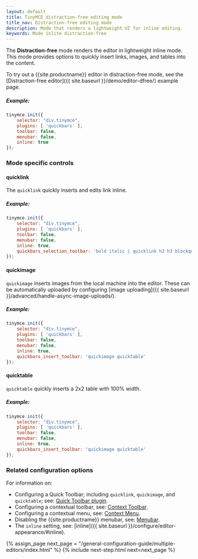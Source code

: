 ```yaml
---
layout: default
title: TinyMCE distraction-free editing mode
title_nav: Distraction-free editing mode
description: Mode that renders a lightweight UI for inline editing.
keywords: Mode inlite distraction-free
---
```


The **Distraction-free** mode renders the editor in lightweight inline mode. This mode provides options to quickly insert links, images, and tables into the content.

To try out a {{site.productname}} editor in distraction-free mode, see the [Distraction-free editor]({{ site.baseurl }}/demo/editor-dfree/) example page.

##### Example:

```js
tinymce.init({
    selector: "div.tinymce",
    plugins: [ 'quickbars' ],
    toolbar: false,
    menubar: false,
    inline: true
});
```

### Mode specific controls

#### quicklink

The `quicklink` quickly inserts and edits link inline.

##### Example:

```js
tinymce.init({
    selector: "div.tinymce",
    plugins: [ 'quickbars' ],
    toolbar: false,
    menubar: false,
    inline: true,
    quickbars_selection_toolbar: 'bold italic | quicklink h2 h3 blockquote'
});
```

#### quickimage

`quickimage` inserts images from the local machine into the editor. These can be automatically uploaded by configuring [image uploading]({{ site.baseurl }}/advanced/handle-async-image-uploads/).

##### Example:

```js
tinymce.init({
    selector: "div.tinymce",
    plugins: [ 'quickbars' ],
    toolbar: false,
    menubar: false,
    inline: true,
    quickbars_insert_toolbar: 'quickimage quicktable'
});
```

#### quicktable

`quicktable` quickly inserts a 2x2 table with 100% width.

##### Example:

```js
tinymce.init({
    selector: "div.tinymce",
    plugins: [ 'quickbars' ],
    toolbar: false,
    menubar: false,
    inline: true,
    quickbars_insert_toolbar: 'quickimage quicktable'
});
```

### Related configuration options

For information on:
* Configuring a Quick Toolbar; including `quicklink`, `quickimage`, and `quicktable`; see: [Quick Toolbar plugin]({{site.baseurl}}/plugins/quickbars/).
* Configuring a contextual toolbar, see: [Context Toolbar]({{site.baseurl}}/ui-components/contexttoolbar/).
* Configuring a contextual menu, see: [Context Menu]({{site.baseurl}}/ui-components/contextmenu/).
* Disabling the {{site.productname}} menubar, see: [Menubar]({{site.baseurl}}/configure/editor-appearance/#menubar).
* The `inline` setting, see: [inline]({{ site.baseurl }}/configure/editor-appearance/#inline).

{% assign_page next_page = "/general-configuration-guide/multiple-editors/index.html" %}
{% include next-step.html next=next_page %}
